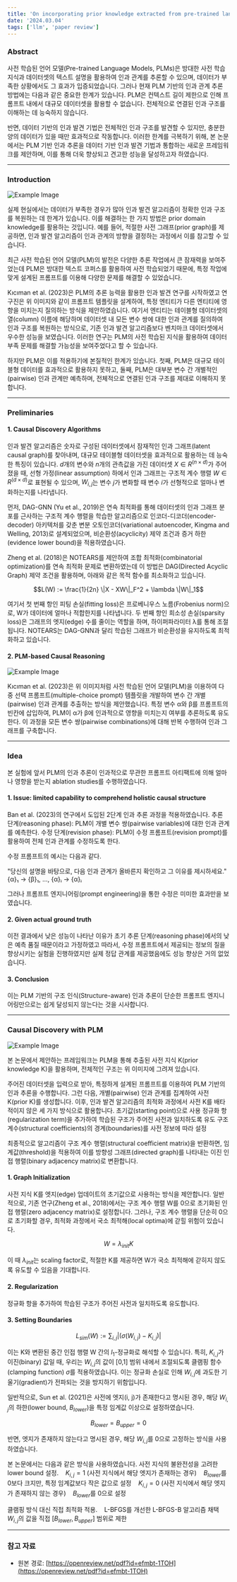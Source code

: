 ```yaml
---
title: 'On incorporating prior knowledge extracted from pre-trained language models into causal discovery'
date: '2024.03.04'
tags: ['llm', 'paper review']
---
```


### Abstract

사전 학습된 언어 모델(Pre-trained Language Models, PLMs)은 방대한 사전 학습 지식과 데이터셋의 텍스트 설명을 활용하여 인과 관계를 추론할 수 있으며, 데이터가 부족한 상황에서도 그 효과가 입증되었습니다. 그러나 현재 PLM 기반의 인과 관계 추론 방법에는 다음과 같은 중요한 한계가 있습니다. 
PLM은 컨텍스트 길이 제한으로 인해 프롬프트 내에서 대규모 데이터셋을 활용할 수 없습니다.
전체적으로 연결된 인과 구조를 이해하는 데 능숙하지 않습니다.

반면, 데이터 기반의 인과 발견 기법은 전체적인 인과 구조를 발견할 수 있지만, 충분한 양의 데이터가 있을 때만 효과적으로 작동합니다. 이러한 한계를 극복하기 위해, 본 논문에서는 PLM 기반 인과 추론을 데이터 기반 인과 발견 기법과 통합하는 새로운 프레임워크를 제안하며, 이를 통해 더욱 향상되고 견고한 성능을 달성하고자 하였습니다.

---

### Introduction

![Example Image](https://velog.velcdn.com/images/ski06043/post/da251500-eaae-4fea-9c51-1a836d5a099a/image.png)

실제 현실에서는 데이터가 부족한 경우가 많아 인과 발견 알고리즘이 정확한 인과 구조를 복원하는 데 한계가 있습니다. 이를 해결하는 한 가지 방법은 prior domain knowledge를 활용하는 것입니다. 예를 들어, 적절한 사전 그래프(prior graph)를 제공하면, 인과 발견 알고리즘이 인과 관계의 방향을 결정하는 과정에서 이를 참고할 수 있습니다.

최근 사전 학습된 언어 모델(PLM)의 발전은 다양한 추론 작업에서 큰 잠재력을 보여주었는데 PLM은 방대한 텍스트 코퍼스를 활용하여 사전 학습되었기 때문에, 특정 작업에 맞게 설계된 프롬프트를 이용해 다양한 문제를 해결할 수 있었습니다.

Kıcıman et al. (2023)은 PLM의 추론 능력을 활용한 인과 발견 연구를 시작하였고 연구진은 위 이미지와 같이 프롬프트 템플릿을 설계하여, 특정 엔티티가 다른 엔티티에 영향을 미치는지 질의하는 방식을 제안하였습니다. 여기서 엔티티는 테이블형 데이터셋의 열(column) 이름에 해당하며 데이터셋 내 모든 변수 쌍에 대한 인과 관계를 질의하여 인과 구조를 복원하는 방식으로, 기존 인과 발견 알고리즘보다 벤치마크 데이터셋에서 우수한 성능을 보였습니다. 이러한 연구는 PLM의 사전 학습된 지식을 활용하여 데이터 부족 문제를 해결할 가능성을 보여주었다고 할 수 있습니다.

하지만 PLM은 이를 적용하기에 본질적인 한계가 있습니다. 첫째, PLM은 대규모 테이블형 데이터를 효과적으로 활용하지 못하고, 둘째, PLM은 대부분 변수 간 개별적인(pairwise) 인과 관계만 예측하며, 전체적으로 연결된 인과 구조를 제대로 이해하지 못합니다.

---

### Preliminaries

#### 1. Causal Discovery Algorithms

인과 발견 알고리즘은 숫자로 구성된 데이터셋에서 잠재적인 인과 그래프(latent causal graph)를 찾아내며, 대규모 테이블형 데이터셋을 효과적으로 활용하는 데 능숙한 특징이 있습니다. $d$개의 변수와 $n$개의 관측값을 가진 데이터셋 $X ∈ R^(n×d)$가 주어졌을 때, 선형 가정(linear assumption) 하에서 인과 그래프는 구조적 계수 행렬 $W ∈ R^(d×d)$로 표현될 수 있으며, $W_{i,j}$는 변수 $j$가 변화할 때 변수 $i$가 선형적으로 얼마나 변화하는지를 나타냅니다.

먼저, DAG-GNN (Yu et al., 2019)은 연속 최적화를 통해 데이터셋의 인과 그래프 분포를 근사하는 구조적 계수 행렬을 학습한 알고리즘으로 인코더-디코더(encoder-decoder) 아키텍처를 갖춘 변분 오토인코더(variational autoencoder, Kingma and Welling, 2013)로 설계되었으며, 비순환성(acyclicity) 제약 조건과 증거 하한(evidence lower bound)을 적용하였습니다.

Zheng et al. (2018)은 NOTEARS를 제안하여 조합 최적화(combinatorial optimization)를 연속 최적화 문제로 변환하였는데 이 방법은 DAG(Directed Acyclic Graph) 제약 조건을 활용하며, 아래와 같은 목적 함수를 최소화하고 있습니다.

$$L(W) := \frac{1}{2n} \|X - XW\|_F^2 + \lambda \|W\|_1$$

여기서 첫 번째 항인 피팅 손실(fitting loss)은 프로베니우스 노름(Frobenius norm)으로, W가 데이터에 얼마나 적합한지를 나타냅니다. 두 번째 항인 희소성 손실(sparsity loss)은 그래프의 엣지(edge) 수를 줄이는 역할을 하며, 하이퍼파라미터 λ를 통해 조절됩니다. NOTEARS는 DAG-GNN과 달리 학습된 그래프가 비순환성을 유지하도록 최적화하고 있습니다.

#### 2. PLM-based Causal Reasoning

![Example Image](https://velog.velcdn.com/images/ski06043/post/2acf1f8c-50ef-49e2-92d8-fce864176ed3/image.png)

Kıcıman et al. (2023)은 위 이미지처럼 사전 학습된 언어 모델(PLM)을 이용하여 다중 선택 프롬프트(multiple-choice prompt) 템플릿을 개발하여 변수 간 개별(pairwise) 인과 관계를 추출하는 방식을 제안했습니다. 특정 변수 α와 β를 프롬프트의 빈칸에 삽입하여, PLM이 α가 β에 인과적으로 영향을 미치는지 여부를 추론하도록 유도한다. 이 과정을 모든 변수 쌍(pairwise combinations)에 대해 반복 수행하여 인과 그래프를 구축합니다.

---

### Idea

본 실험에 앞서 PLM의 인과 추론이 인과적으로 무관한 프롬프트 아티팩트에 의해 얼마나 영향을 받는지 ablation studies를 수행하였습니다.

#### 1. Issue: limited capability to comprehend holistic causal structure 

Ban et al. (2023)의 연구에서 도입된 2단계 인과 추론 과정을 적용하였습니다.
추론 단계(reasoning phase): PLM이 개별 변수 쌍(pairwise variables)에 대한 인과 관계를 예측한다.
수정 단계(revision phase): PLM이 수정 프롬프트(revision prompt)를 활용하여 전체 인과 관계를 수정하도록 한다.

수정 프롬프트의 예시는 다음과 같다.

"당신의 설명을 바탕으로, 다음 인과 관계가 올바른지 확인하고 그 이유를 제시하세요."{α}₁ → {β}₁, ..., {α}ᵢ → {α}ᵢ

그러나 프롬프트 엔지니어링(prompt engineering)을 통한 수정은 미미한 효과만을 보였습니다.

#### 2. Given actual ground truth

이전 결과에서 낮은 성능이 나타난 이유가 초기 추론 단계(reasoning phase)에서의 낮은 예측 품질 때문이라고 가정하였고 따라서, 수정 프롬프트에서 제공되는 정보의 질을 향상시키는 실험을 진행하였지만 실제 정답 관계를 제공했음에도 성능 향상은 거의 없었습니다.

#### 3. Conclusion

이는 PLM 기반의 구조 인식(Structure-aware) 인과 추론이 단순한 프롬프트 엔지니어링만으로는 쉽게 달성되지 않는다는 것을 시사합니다.

---

### Causal Discovery with PLM

![Example Image](https://velog.velcdn.com/images/ski06043/post/94900903-6d4f-4e68-853a-029ca30b1053/image.png)

본 논문에서 제안하는 프레임워크는 PLM을 통해 추출된 사전 지식 K(prior knowledge K)을 활용하며, 전체적인 구조는 위 이미지에 그려져 있습니다.

주어진 데이터셋을 입력으로 받아, 특정하게 설계된 프롬프트를 이용하여 PLM 기반의 인과 추론을 수행합니다. 그런 다음, 개별(pairwise) 인과 관계를 집계하여 사전 K(prior K)를 생성합니다. 이후, 인과 발견 알고리즘의 최적화 과정에서 사전 K를 배타적이지 않은 세 가지 방식으로 활용합니다.
초기값(starting point)으로 사용
정규화 항(regularization term)을 추가하여 학습된 구조가 주어진 사전과 일치하도록 유도
구조 계수(structural coefficients)의 경계(boundaries)를 사전 정보에 따라 설정

최종적으로 알고리즘이 구조 계수 행렬(structural coefficient matrix)을 반환하면, 임계값(threshold)을 적용하여 이를 방향성 그래프(directed graph)를 나타내는 이진 인접 행렬(binary adjacency matrix)로 변환합니다.


#### 1. Graph Initialization  

사전 지식 K를 엣지(edge) 업데이트의 초기값으로 사용하는 방식을 제안합니다. 일반적으로, 기존 연구(Zheng et al., 2018)에서는 구조 계수 행렬 W를 0으로 초기화된 인접 행렬(zero adjacency matrix)로 설정합니다. 그러나, 구조 계수 행렬을 단순히 0으로 초기화할 경우, 최적화 과정에서 국소 최적해(local optima)에 갇힐 위험이 있습니다.

$$W=\lambda_{init} K$$

이 때 $\lambda_{init}$는 scaling factor로, 적절한 K를 제공하면 W가 국소 최적해에 갇히지 않도록 유도할 수 있음을 기대합니다.

#### 2. Regularization

정규화 항을 추가하여 학습된 구조가 주어진 사전과 일치하도록 유도합니다.

#### 3. Setting Boundaries

$$L_{sim}(W) := \sum_{i,j} |(\sigma(W_{i,j}) - K_{i,j})|$$

이는 K와 변환된 중간 인접 행렬 W 간의 $l_1$-정규화로 해석할 수 있습니다. 특히, $K_{i,j}$가 이진(binary) 값일 때, 우리는 $W_{i,j}$의 값이 [0,1] 범위 내에서 조절되도록 클램핑 함수(clamping function) $\sigma$를 적용하였습니다. 이는 정규화 손실로 인해 $W_{i,j}$에 과도한 기울기(gradient)가 전파되는 것을 방지하기 위함입니다.

일반적으로, Sun et al. (2021)은 사전에 엣지(i, j)가 존재한다고 명시된 경우, 해당 $W_{i,j}$의 하한(lower bound, $B_{lower}$)을 특정 임계값 이상으로 설정하였습니다.

$$B_{lower} = B_{upper} = 0$$

반면, 엣지가 존재하지 않는다고 명시된 경우, 해당 $W_{i,j}$를 0으로 고정하는 방식을 사용하였습니다.

본 논문에서는 다음과 같은 방식을 사용하였습니다.
사전 지식의 불완전성을 고려한 lower bound 설정.    
$K_{i,j} = 1$ (사전 지식에서 해당 엣지가 존재하는 경우)    
$B_{lower}$를 0보다 크지만, 특정 임계값보다 작은 값으로 설정    
$K_{i,j} = 0$ (사전 지식에서 해당 엣지가 존재하지 않는 경우)    
$B_{lower}$를 0으로 설정

클램핑 방식 대신 직접 최적화 적용.    
L-BFGS를 개선한 L-BFGS-B 알고리즘 채택    
$W_{i,j}$의 값을 직접 $[B_{lower}, B_{upper}]$ 범위로 제한

---

### 참고 자료

- 원본 경로: [https://openreview.net/pdf?id=efmbt-1TOH](https://openreview.net/pdf?id=efmbt-1TOH)
